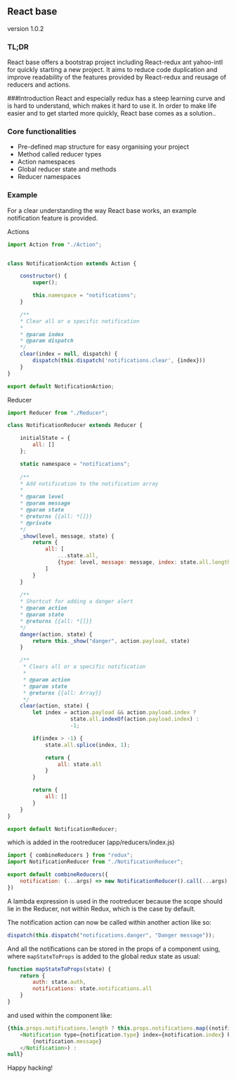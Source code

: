 ## React base
version 1.0.2

### TL;DR
React base offers a bootstrap project including React-redux ant yahoo-intl for quickly starting a new project. It aims to reduce code duplication and improve readability of the features provided by React-redux and reusage of reducers and actions.

###Introduction
React and especially redux has a steep learning curve and is hard to understand, which makes it hard to use it. In order to make life easier and to get started more quickly, React base comes as a solution..

### Core functionalities
* Pre-defined map structure for easy organising your project
* Method called reducer types
* Action namespaces
* Global reducer state and methods
* Reducer namespaces

### Example 
For a clear understanding the way React base works, an example notification feature is provided.  

Actions
```javascript
import Action from "./Action";


class NotificationAction extends Action {

    constructor() {
        super();

        this.namespace = "notifications";
    }

    /**
    * Clear all or a specific notification
    * 
    * @param index
    * @param dispatch
    */
    clear(index = null, dispatch) {
        dispatch(this.dispatch('notifications.clear', {index}))
    }
}

export default NotificationAction;
```

Reducer
```javascript
import Reducer from "./Reducer";

class NotificationReducer extends Reducer {

    initialState = {
        all: []
    };

    static namespace = "notifications";
    
    /**
    * Add notification to the notification array
    * 
    * @param level
    * @param message
    * @param state
    * @returns {{all: *[]}}
    * @private
    */
    _show(level, message, state) {
        return {
            all: [
                ...state.all,
                {type: level, message: message, index: state.all.length}
            ]
        }
    }
    
    /**
    * Shortcut for adding a danger alert
    * @param action
    * @param state
    * @returns {{all: *[]}}
    */
    danger(action, state) {
        return this._show("danger", action.payload, state)
    }

    /**
     * Clears all or a specific notification
     * 
     * @param action
     * @param state
     * @returns {{all: Array}}
     */
    clear(action, state) {
        let index = action.payload && action.payload.index ? 
                    state.all.indexOf(action.payload.index) : 
                    -1;

        if(index > -1) {
            state.all.splice(index, 1);

            return {
                all: state.all
            }
        }

        return {
            all: []
        }
    }
}

export default NotificationReducer;
```
which is added in the rootreducer (app/reducers/index.js)
```javascript
import { combineReducers } from "redux";
import NotificationReducer from "./NotificationReducer";

export default combineReducers({
    notification: (...args) => new NotificationReducer().call(...args),
})
```
A lambda expression is used in the rootreducer because the scope should lie in the Reducer, not within Redux, which is the case by default.

The notification action can now be called within another action like so:
```javascript
dispatch(this.dispatch("notifications.danger", "Danger message"));
```

And all the notifications can be stored in the props of a component using, where `mapStateToProps` is added to the global redux state as usual:

```javascript
function mapStateToProps(state) {
    return {
        auth: state.auth,
        notifications: state.notifications.all
    }
}
```
and used within the component like:
```javascript
{this.props.notifications.length ? this.props.notifications.map((notification, i) =>
    <Notification type={notification.type} index={notification.index} key={i} isDismissable={true}>
        {notification.message}
    </Notification>) :
null}
```
Happy hacking!
